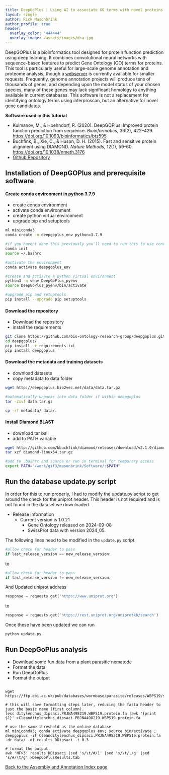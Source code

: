 ```yaml
---
title: DeepGoPlus | Using AI to associate GO terms with novel proteins 
layout: single
author: Rick Masonbrink
author_profile: true
header:
  overlay_color: "444444"
  overlay_image: /assets/images/dna.jpg
---
```


DeepGOPlus is a bioinformatics tool designed for protein function prediction using deep learning. It combines convolutional neural networks with sequence-based features to predict Gene Ontology (GO) terms for proteins. This tool is particularly useful for large-scale genome annotation and proteome analysis, though a [webserver](https://deepgo.cbrc.kaust.edu.sa/) is currently available for smaller requests. Frequently, genome annotation projects will produce tens of thousands of genes, and depending upon the model status of your chosen species, many of these genes may lack significant homology to anything available in current databases. This software is not a replacement for identifying ontology terms using interproscan, but an alternative for novel gene candidates. 


**Software used in this tutorial**
* Kulmanov, M., & Hoehndorf, R. (2020). DeepGOPlus: Improved protein function prediction from sequence. *Bioinformatics*, 36(2), 422–429. https://doi.org/10.1093/bioinformatics/btz595
* Buchfink, B., Xie, C., & Huson, D. H. (2015). Fast and sensitive protein alignment using DIAMOND. *Nature Methods*, 12(1), 59–60. https://doi.org/10.1038/nmeth.3176
* [Github Repository](https://github.com/bio-ontology-research-group/deepgoplus)


## Installation  of DeepGOPlus and prerequisite software

#### Create conda environment in python 3.7.9

* create conda environment
* activate conda environment
* create python virtual environment
* upgrade pip and setuptools

```bash
ml miniconda3
conda create -n deepgoplus_env python=3.7.9

#if you havent done this previously you'll need to run this to use conda
conda init
source ~/.bashrc

#activate the environment
conda activate deepgoplus_env

#create and actiavte a python virtual environment
python3 -m venv DeepGoPlus_pyenv
source DeepGoPlus_pyenv/bin/activate

#upgrade pip and setuptools
pip install --upgrade pip setuptools
```



#### Download the repository 

* Download the repository
* install the requirements

```bash
git clone https://github.com/bio-ontology-research-group/deepgoplus.git
cd deepgoplus/
pip install -r requirements.txt
pip install deepgoplus
```


#### Download the metadata and training datasets

* download datasets
* copy metadata to data folder

```bash
wget http://deepgoplus.bio2vec.net/data/data.tar.gz

#automatically unpacks into data folder if within deepgoplus
tar -zxvf data.tar.gz

cp -rf metadata/ data/.
```

#### Install Diamond BLAST

* download tar ball
* add to PATH variable

```bash
wget http://github.com/bbuchfink/diamond/releases/download/v2.1.9/diamond-linux64.tar.gz
tar xzf diamond-linux64.tar.gz

#add to .bashrc and source or run in terminal for temporary access
export PATH="/work/gif3/masonbrink/Software/:$PATH"
```

## Run the database update.py script

In order for this to run properly, I had to modify the update.py script to get around the check for the uniprot header. This header is not required and is not found in the dataset we downloaded.


* Release information
  * Current version is 1.0.21
    * Gene Ontology released on 2024-09-08
    * SwissProt data with version 2024_05.



The following lines need to be modified in the `update.py` script. 

```python
#allow check for header to pass
if last_release_version == new_release_version:
```

to 

```python
#allow check for header to pass
if last_release_version != new_release_version:
```

And Updated uniprot address

```python
response = requests.get('https://www.uniprot.org')
```

to

```python
response = requests.get('https://rest.uniprot.org/uniprotkb/search')
```

Once these have been updated we can run 

```python
python update.py
```




## Run DeepGoPlus analysis

* Download some fun data from a plant parasitic nematode
* Format the data
* Run DeepGoPlus
* Format the output

```

wget https://ftp.ebi.ac.uk/pub/databases/wormbase/parasite/releases/WBPS19/species/ditylenchus_dipsaci/PRJNA498219/ditylenchus_dipsaci.PRJNA498219.WBPS19.protein.fa.gz

# this will save formatting steps later, reducing the fasta header to just the basic name (first column).
less ditylenchus_dipsaci.PRJNA498219.WBPS19.protein.fa |awk '{print $1}' >Cleanditylenchus_dipsaci.PRJNA498219.WBPS19.protein.fa

# use the same threshold as the online database
ml miniconda3; conda activate deepgoplus_env; source bin/activate ; deepgoplus -if Cleanditylenchus_dipsaci.PRJNA498219.WBPS19.protein.fa -dr data/ -of results_DDipsaci -t 0.3

# format the output
awk 'NF>3' results_DDipsaci |sed 's/\t/#/1' |sed 's/\t/,/g' |sed 's/#/\t/g' >DeepGoPlusResults.tab
```



[Back to the Assembly and Annotation Index page](annotation_and_assembly_index.md)